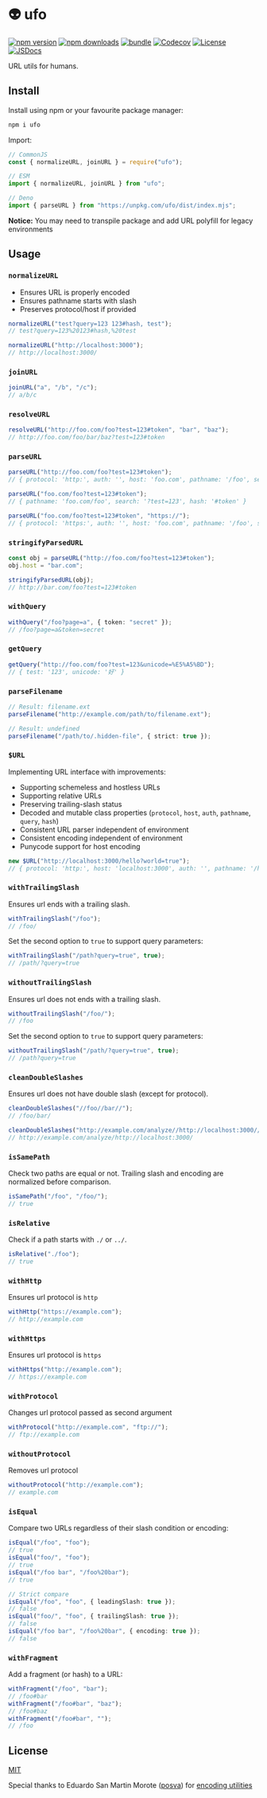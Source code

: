 # 👽 ufo

[![npm version][npm-version-src]][npm-version-href]
[![npm downloads][npm-downloads-src]][npm-downloads-href]
[![bundle][bundle-src]][bundle-href]
[![Codecov][codecov-src]][codecov-href]
[![License][license-src]][license-href]
[![JSDocs][jsdocs-src]][jsdocs-href]

URL utils for humans.

## Install

Install using npm or your favourite package manager:

```bash
npm i ufo
```

Import:

```js
// CommonJS
const { normalizeURL, joinURL } = require("ufo");

// ESM
import { normalizeURL, joinURL } from "ufo";

// Deno
import { parseURL } from "https://unpkg.com/ufo/dist/index.mjs";
```

**Notice:** You may need to transpile package and add URL polyfill for legacy environments

## Usage

### `normalizeURL`

- Ensures URL is properly encoded
- Ensures pathname starts with slash
- Preserves protocol/host if provided

```ts
normalizeURL("test?query=123 123#hash, test");
// test?query=123%20123#hash,%20test

normalizeURL("http://localhost:3000");
// http://localhost:3000/
```

### `joinURL`

```ts
joinURL("a", "/b", "/c");
// a/b/c
```

### `resolveURL`

```ts
resolveURL("http://foo.com/foo?test=123#token", "bar", "baz");
// http://foo.com/foo/bar/baz?test=123#token
```

### `parseURL`

```ts
parseURL("http://foo.com/foo?test=123#token");
// { protocol: 'http:', auth: '', host: 'foo.com', pathname: '/foo', search: '?test=123', hash: '#token' }

parseURL("foo.com/foo?test=123#token");
// { pathname: 'foo.com/foo', search: '?test=123', hash: '#token' }

parseURL("foo.com/foo?test=123#token", "https://");
// { protocol: 'https:', auth: '', host: 'foo.com', pathname: '/foo', search: '?test=123', hash: '#token' }
```

### `stringifyParsedURL`

```ts
const obj = parseURL("http://foo.com/foo?test=123#token");
obj.host = "bar.com";

stringifyParsedURL(obj);
// http://bar.com/foo?test=123#token
```

### `withQuery`

```ts
withQuery("/foo?page=a", { token: "secret" });
// /foo?page=a&token=secret
```

### `getQuery`

```ts
getQuery("http://foo.com/foo?test=123&unicode=%E5%A5%BD");
// { test: '123', unicode: '好' }
```

### `parseFilename`

```ts
// Result: filename.ext
parseFilename("http://example.com/path/to/filename.ext");

// Result: undefined
parseFilename("/path/to/.hidden-file", { strict: true });
```

### `$URL`

Implementing URL interface with improvements:

- Supporting schemeless and hostless URLs
- Supporting relative URLs
- Preserving trailing-slash status
- Decoded and mutable class properties (`protocol`, `host`, `auth`, `pathname`, `query`, `hash`)
- Consistent URL parser independent of environment
- Consistent encoding independent of environment
- Punycode support for host encoding

```ts
new $URL("http://localhost:3000/hello?world=true");
// { protocol: 'http:', host: 'localhost:3000', auth: '', pathname: '/hello', query: { world: 'true' }, hash: '' }
```

### `withTrailingSlash`

Ensures url ends with a trailing slash.

```ts
withTrailingSlash("/foo");
// /foo/
```

Set the second option to `true` to support query parameters:

```ts
withTrailingSlash("/path?query=true", true);
// /path/?query=true
```

### `withoutTrailingSlash`

Ensures url does not ends with a trailing slash.

```ts
withoutTrailingSlash("/foo/");
// /foo
```

Set the second option to `true` to support query parameters:

```ts
withoutTrailingSlash("/path/?query=true", true);
// /path?query=true
```

### `cleanDoubleSlashes`

Ensures url does not have double slash (except for protocol).

```ts
cleanDoubleSlashes("//foo//bar//");
// /foo/bar/

cleanDoubleSlashes("http://example.com/analyze//http://localhost:3000//");
// http://example.com/analyze/http://localhost:3000/
```

### `isSamePath`

Check two paths are equal or not. Trailing slash and encoding are normalized before comparison.

```ts
isSamePath("/foo", "/foo/");
// true
```

### `isRelative`

Check if a path starts with `./` or `../`.

```ts
isRelative("./foo");
// true
```

### `withHttp`

Ensures url protocol is `http`

```ts
withHttp("https://example.com");
// http://example.com
```

### `withHttps`

Ensures url protocol is `https`

```ts
withHttps("http://example.com");
// https://example.com
```

### `withProtocol`

Changes url protocol passed as second argument

```ts
withProtocol("http://example.com", "ftp://");
// ftp://example.com
```

### `withoutProtocol`

Removes url protocol

```ts
withoutProtocol("http://example.com");
// example.com
```

### `isEqual`

Compare two URLs regardless of their slash condition or encoding:

```ts
isEqual("/foo", "foo");
// true
isEqual("foo/", "foo");
// true
isEqual("/foo bar", "/foo%20bar");
// true

// Strict compare
isEqual("/foo", "foo", { leadingSlash: true });
// false
isEqual("foo/", "foo", { trailingSlash: true });
// false
isEqual("/foo bar", "/foo%20bar", { encoding: true });
// false
```

### `withFragment`

Add a fragment (or hash) to a URL:

```ts
withFragment("/foo", "bar");
// /foo#bar
withFragment("/foo#bar", "baz");
// /foo#baz
withFragment("/foo#bar", "");
// /foo
```

## License

[MIT](./LICENSE)

Special thanks to Eduardo San Martin Morote ([posva](https://github.com/posva)) for [encoding utilities](https://github.com/vuejs/vue-router-next/blob/v4.0.1/src/encoding.ts)

<!-- Badges -->

[npm-version-src]: https://img.shields.io/npm/v/ufo?style=flat&colorA=18181B&colorB=F0DB4F
[npm-version-href]: https://npmjs.com/package/ufo
[npm-downloads-src]: https://img.shields.io/npm/dm/ufo?style=flat&colorA=18181B&colorB=F0DB4F
[npm-downloads-href]: https://npmjs.com/package/ufo
[codecov-src]: https://img.shields.io/codecov/c/gh/unjs/ufo/main?style=flat&colorA=18181B&colorB=F0DB4F
[codecov-href]: https://codecov.io/gh/unjs/ufo
[bundle-src]: https://img.shields.io/bundlephobia/minzip/ufo?style=flat&colorA=18181B&colorB=F0DB4F
[bundle-href]: https://bundlephobia.com/result?p=ufo
[license-src]: https://img.shields.io/github/license/unjs/ufo.svg?style=flat&colorA=18181B&colorB=F0DB4F
[license-href]: https://github.com/unjs/ufo/blob/main/LICENSE
[jsdocs-src]: https://img.shields.io/badge/jsDocs.io-reference-18181B?style=flat&colorA=18181B&colorB=F0DB4F
[jsdocs-href]: https://www.jsdocs.io/package/ufo
